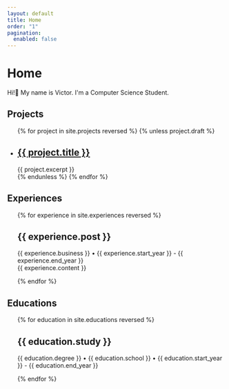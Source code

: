 ```yaml
---
layout: default
title: Home
order: "1"
pagination:
  enabled: false
---
```


# Home

Hi!👋️ My name is Victor.
I'm a Computer Science Student.

## Projects

<ul class="projects finished">
{% for project in site.projects reversed %}
    {% unless project.draft %}
        <li class="project">
            <h2>
                <a class="name" href="{{ project.url | relative_url }}">
                    {{ project.title }}
                </a>
            </h2>
            {{ project.excerpt }}
        </li>
    {% endunless %}
{% endfor %}
</ul>

## Experiences

<ul class="experiences finished" style="list-style: none;">
{% for experience in site.experiences reversed %}
        <li class="experience">
            <h2>{{ experience.post }}</h2>
            <p>{{ experience.business }} • {{ experience.start_year }} - {{ experience.end_year }} <br> {{ experience.content }}
            </p>
        </li>
{% endfor %}
</ul>

## Educations

<ul class="educations finished" style="list-style: none;">
{% for education in site.educations reversed %}
        <li class="education">
            <h2>{{ education.study }}</h2>
            <p>{{ education.degree }} • {{ education.school }} • {{ education.start_year }} - {{ education.end_year }}</p>
        </li>
{% endfor %}
</ul>
